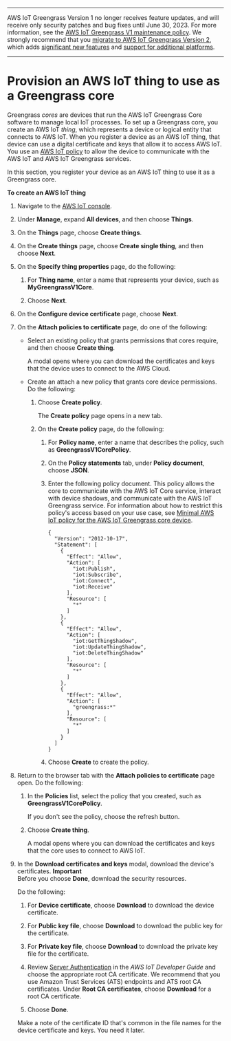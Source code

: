 --------

AWS IoT Greengrass Version 1 no longer receives feature updates, and will receive only security patches and bug fixes until June 30, 2023\. For more information, see the [AWS IoT Greengrass V1 maintenance policy](https://docs.aws.amazon.com/greengrass/v1/developerguide/maintenance-policy.html)\. We strongly recommend that you [migrate to AWS IoT Greengrass Version 2](https://docs.aws.amazon.com/greengrass/v2/developerguide/move-from-v1.html), which adds [significant new features](https://docs.aws.amazon.com/greengrass/v2/developerguide/greengrass-v2-whats-new.html) and [support for additional platforms](https://docs.aws.amazon.com/greengrass/v2/developerguide/operating-system-feature-support-matrix.html)\.

--------

# Provision an AWS IoT thing to use as a Greengrass core<a name="provision-core"></a>

Greengrass *cores* are devices that run the AWS IoT Greengrass Core software to manage local IoT processes\. To set up a Greengrass core, you create an AWS IoT *thing*, which represents a device or logical entity that connects to AWS IoT\. When you register a device as an AWS IoT thing, that device can use a digital certificate and keys that allow it to access AWS IoT\. You use an [AWS IoT policy](https://docs.aws.amazon.com/iot/latest/developerguide/iot-policies.html) to allow the device to communicate with the AWS IoT and AWS IoT Greengrass services\.

In this section, you register your device as an AWS IoT thing to use it as a Greengrass core\.

**To create an AWS IoT thing**

1. Navigate to the [AWS IoT console](https://console.aws.amazon.com/iot)\.

1. Under **Manage**, expand **All devices**, and then choose **Things**\.

1. On the **Things** page, choose **Create things**\.

1. <a name="gg-group-create-single-thing"></a>On the **Create things** page, choose **Create single thing**, and then choose **Next**\.

1. On the **Specify thing properties** page, do the following:

   1. For **Thing name**, enter a name that represents your device, such as **MyGreengrassV1Core**\.

   1. Choose **Next**\.

1. <a name="gg-group-create-device-configure-certificate"></a>On the **Configure device certificate** page, choose **Next**\.

1. On the **Attach policies to certificate** page, do one of the following:
   + Select an existing policy that grants permissions that cores require, and then choose **Create thing**\.

     A modal opens where you can download the certificates and keys that the device uses to connect to the AWS Cloud\.
   + Create an attach a new policy that grants core device permissions\. Do the following:

     1. Choose **Create policy**\.

        The **Create policy** page opens in a new tab\.

     1. On the **Create policy** page, do the following:

        1. For **Policy name**, enter a name that describes the policy, such as **GreengrassV1CorePolicy**\.

        1. On the **Policy statements** tab, under **Policy document**, choose **JSON**\.

        1. Enter the following policy document\. This policy allows the core to communicate with the AWS IoT Core service, interact with device shadows, and communicate with the AWS IoT Greengrass service\. For information about how to restrict this policy's access based on your use case, see [Minimal AWS IoT policy for the AWS IoT Greengrass core device](device-auth.md#gg-config-sec-min-iot-policy)\.

           ```
           {
             "Version": "2012-10-17",
             "Statement": [
               {
                 "Effect": "Allow",
                 "Action": [
                   "iot:Publish",
                   "iot:Subscribe",
                   "iot:Connect",
                   "iot:Receive"
                 ],
                 "Resource": [
                   "*"
                 ]
               },
               {
                 "Effect": "Allow",
                 "Action": [
                   "iot:GetThingShadow",
                   "iot:UpdateThingShadow",
                   "iot:DeleteThingShadow"
                 ],
                 "Resource": [
                   "*"
                 ]
               },
               {
                 "Effect": "Allow",
                 "Action": [
                   "greengrass:*"
                 ],
                 "Resource": [
                   "*"
                 ]
               }
             ]
           }
           ```

        1. Choose **Create** to create the policy\.

1. Return to the browser tab with the **Attach policies to certificate** page open\. Do the following:

   1. In the **Policies** list, select the policy that you created, such as **GreengrassV1CorePolicy**\.

      If you don't see the policy, choose the refresh button\.

   1. Choose **Create thing**\.

      A modal opens where you can download the certificates and keys that the core uses to connect to AWS IoT\.

1. <a name="gg-group-create-device-download-certs"></a>In the **Download certificates and keys** modal, download the device's certificates\.
**Important**  
Before you choose **Done**, download the security resources\.

   Do the following:

   1. For **Device certificate**, choose **Download** to download the device certificate\.

   1. For **Public key file**, choose **Download** to download the public key for the certificate\.

   1. For **Private key file**, choose **Download** to download the private key file for the certificate\.

   1. Review [Server Authentication](https://docs.aws.amazon.com/iot/latest/developerguide/server-authentication.html) in the *AWS IoT Developer Guide* and choose the appropriate root CA certificate\. We recommend that you use Amazon Trust Services \(ATS\) endpoints and ATS root CA certificates\. Under **Root CA certificates**, choose **Download** for a root CA certificate\.

   1. Choose **Done**\.

   Make a note of the certificate ID that's common in the file names for the device certificate and keys\. You need it later\.

